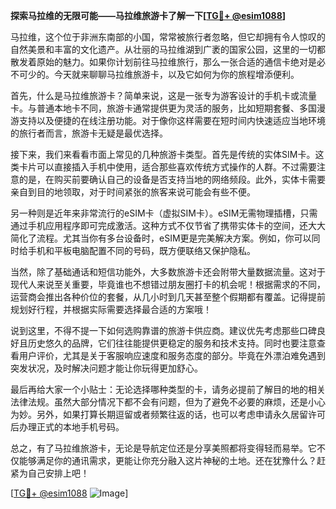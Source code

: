 **探索马拉维的无限可能——马拉维旅游卡了解一下[[TG💪+ @esim1088](https://t.me/s/esim1088)]**

马拉维，这个位于非洲东南部的小国，常常被旅行者忽略，但它却拥有令人惊叹的自然美景和丰富的文化遗产。从壮丽的马拉维湖到广袤的国家公园，这里的一切都散发着原始的魅力。如果你计划前往马拉维旅行，那么一张合适的通信卡绝对是必不可少的。今天就来聊聊马拉维旅游卡，以及它如何为你的旅程增添便利。

首先，什么是马拉维旅游卡？简单来说，这是一张专为游客设计的手机卡或流量卡。与普通本地卡不同，旅游卡通常提供更为灵活的服务，比如短期套餐、多国漫游支持以及便捷的在线注册功能。对于像你这样需要在短时间内快速适应当地环境的旅行者而言，旅游卡无疑是最优选择。

接下来，我们来看看市面上常见的几种旅游卡类型。首先是传统的实体SIM卡。这类卡片可以直接插入手机中使用，适合那些喜欢传统方式操作的人群。不过需要注意的是，在购买前要确认自己的设备是否支持当地的网络频段。此外，实体卡需要亲自到目的地领取，对于时间紧张的旅客来说可能会有些不便。

另一种则是近年来非常流行的eSIM卡（虚拟SIM卡）。eSIM无需物理插槽，只需通过手机应用程序即可完成激活。这种方式不仅节省了携带实体卡的空间，还大大简化了流程。尤其当你有多台设备时，eSIM更是完美解决方案。例如，你可以同时给手机和平板电脑配置不同的号码，既方便联络又保护隐私。

当然，除了基础通话和短信功能外，大多数旅游卡还会附带大量数据流量。这对于现代人来说至关重要，毕竟谁也不想错过朋友圈打卡的机会呢！根据需求的不同，运营商会推出各种价位的套餐，从几小时到几天甚至整个假期都有覆盖。记得提前规划好行程，并根据实际需要选择最合适的方案哦！

说到这里，不得不提一下如何选购靠谱的旅游卡供应商。建议优先考虑那些口碑良好且历史悠久的品牌，它们往往能提供更稳定的服务和技术支持。同时也要注意查看用户评价，尤其是关于客服响应速度和服务态度的部分。毕竟在外漂泊难免遇到突发状况，及时解决问题才能让你玩得更加舒心。

最后再给大家一个小贴士：无论选择哪种类型的卡，请务必提前了解目的地的相关法律法规。虽然大部分情况下都不会有问题，但为了避免不必要的麻烦，还是小心为妙。另外，如果打算长期逗留或者频繁往返的话，也可以考虑申请永久居留许可后办理正式的本地手机号码。

总之，有了马拉维旅游卡，无论是导航定位还是分享美照都将变得轻而易举。它不仅能够满足你的通讯需求，更能让你充分融入这片神秘的土地。还在犹豫什么？赶紧为自己安排上吧！

[[TG💪+ @esim1088](https://t.me/s/esim1088) ![Image](https://i.postimg.cc/4NQfJmqS/Snipaste-2025-05-13-00-14-12.png)]